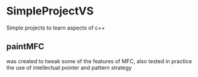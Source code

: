 # SimpleProjectVS
Simple projects to learn aspects of c++

## paintMFC
was created to tweak some of the features of MFC, also tested
in practice the use of intellectual pointer and pattern strategy

